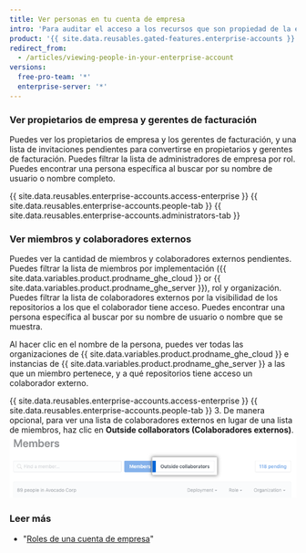 ```yaml
---
title: Ver personas en tu cuenta de empresa
intro: 'Para auditar el acceso a los recursos que son propiedad de la empresa o el uso de la licencia de usuario, los propietarios de la empresa pueden ver cada administrador o miembro de la cuenta de empresa.'
product: '{{ site.data.reusables.gated-features.enterprise-accounts }}'
redirect_from:
  - /articles/viewing-people-in-your-enterprise-account
versions:
  free-pro-team: '*'
  enterprise-server: '*'
---
```


### Ver propietarios de empresa y gerentes de facturación

Puedes ver los propietarios de empresa y los gerentes de facturación, y una lista de invitaciones pendientes para convertirse en propietarios y gerentes de facturación. Puedes filtrar la lista de administradores de empresa por rol. Puedes encontrar una persona específica al buscar por su nombre de usuario o nombre completo.

{{ site.data.reusables.enterprise-accounts.access-enterprise }}
{{ site.data.reusables.enterprise-accounts.people-tab }}
{{ site.data.reusables.enterprise-accounts.administrators-tab }}

### Ver miembros y colaboradores externos

Puedes ver la cantidad de miembros y colaboradores externos pendientes. Puedes filtrar la lista de miembros por implementación ({{ site.data.variables.product.prodname_ghe_cloud }} or {{ site.data.variables.product.prodname_ghe_server }}), rol y organización. Puedes filtrar la lista de colaboradores externos por la visibilidad de los repositorios a los que el colaborador tiene acceso. Puedes encontrar una persona específica al buscar por su nombre de usuario o nombre que se muestra.

Al hacer clic en el nombre de la persona, puedes ver todas las organizaciones de {{ site.data.variables.product.prodname_ghe_cloud }} e instancias de {{ site.data.variables.product.prodname_ghe_server }} a las que un miembro pertenece, y a qué repositorios tiene acceso un colaborador externo.

{{ site.data.reusables.enterprise-accounts.access-enterprise }}
{{ site.data.reusables.enterprise-accounts.people-tab }}
3. De manera opcional, para ver una lista de colaboradores externos en lugar de una lista de miembros, haz clic en **Outside collaborators (Colaboradores externos)**. ![Pestaña de colaboradores externos en la página de miembros de la organización](/assets/images/help/business-accounts/outside-collaborators-tab.png)

### Leer más

- "[Roles de una cuenta de empresa](/articles/roles-for-an-enterprise-account)"
